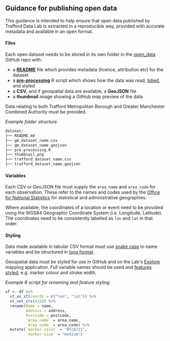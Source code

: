 ## Guidance for publishing open data

This guidance is intended to help ensure that open data published by Trafford Data Lab is extracted in a reproducible way, provided with accurate metadata and available in an open format.

#### Files
Each open dataset needs to be stored in its own folder in the [open_data](https://github.com/traffordDataLab/open_data) GitHub repo with:

- a **[README](examples/README.md)** file which provides metadata (licence, attribution etc) for the dataset
- a **[pre-processing](examples/pre-processing.R)** R script which shows how the data was read, [tidied](http://vita.had.co.nz/papers/tidy-data.pdf), and styled
- a **CSV**, and if geospatial data are available, a **GeoJSON** file
- a **thumbnail** image showing a GitHub map preview of the data

Data relating to both Trafford Metropolitan Borough and Greater Manchester Combined Authority must be provided.

*Example folder structure*
```r
dataset/
├── README.md
├── gm_dataset_name.csv
├── gm_dataset_name.geojson
├── pre-processing.R
├── thumbnail.png
├── trafford_dataset_name.csv
├── trafford_dataset_name.geojson
```

#### Variables
Each CSV or GeoJSON file must supply the `area_name` and `area_code` for each observation. These refer to the names and codes used by the [Office for National Statistics](https://www.ons.gov.uk/methodology/geography/geographicalproducts/namescodesandlookups/namesandcodeslistings) for statistical and administrative geographies.

Where available, the coordinates of a location or event need to be provided using the WGS84 Geographic Coordinate System (i.e. Longitude, Latitude). The coordinates need to be consistently labelled as `lon` and `lat` in that order.

#### Styling
Data made available in tabular CSV format must use [snake case](https://en.wikipedia.org/wiki/Snake_case) to name variables and be structured in [long format](http://r4ds.had.co.nz/images/tidy-9.png).

Geospatial data must be styled for use in GitHub and on the Lab's [Explore](https://www.trafforddatalab.io/maps/explore/) mapping application. Full variable names should be used and [features styled](https://help.github.com/articles/mapping-geojson-files-on-github/), e.g. marker colour and stroke width.

*Example R script for renaming and feature styling*
```r
sf <- df %>%
  st_as_sf(coords = c("lon", "lat")) %>%
  st_set_crs(4326) %>%
  rename(Name = name,
         Address = address,
         Postcode = postcode,
         `Area name` = area_name,
         `Area code` = area_code) %>%
  mutate(`marker-color` = "#fc6721",
         `marker-size` = "medium")
```
